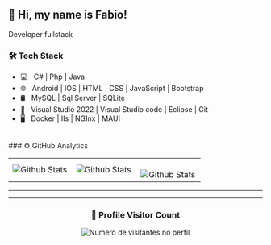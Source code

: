 ## 💜 Hi, my name is Fabio!

Developer fullstack


<h3>🛠 Tech Stack</h3>

- 💻 &nbsp; C# | Php | Java 
- 🌐 &nbsp; Android | IOS | HTML | CSS | JavaScript | Bootstrap 
- 🛢 &nbsp; MySQL | Sql Server | SQLite
- 🔧 &nbsp; Visual Studio 2022 | Visual Studio code | Eclipse | Git
- 🖥 &nbsp; Docker | IIs | NGInx | MAUI

<br>
### ⚙️ GitHub Analytics

<table>
  <tr>
    <td>
      <img
        align="left"
        src="https://github-readme-stats.vercel.app/api?username=fdutra22&theme=dark&hide_border=false&include_all_commits=true"
        alt="Github Stats"
      />
    </td>
    <td>
      <img
        align="left"
        src="https://github-readme-stats.vercel.app/api/top-langs/?username=fdutra22&theme=dark&hide_border=false&include_all_commits=true&count_private=true&layout=compact"
        alt="Github Stats"
      />
    </td>
    <td>
      <br />
      <img
        align="left"
        src="https://github-readme-streak-stats.herokuapp.com/?user=fdutra22&theme=dark&hide_border=false"
        alt="Github Stats"
      />
    </td>
  </tr>
</table>

--- 
<!--
### 🏆 GitHub Profile Trophy

[![trophy](https://github-profile-trophy.vercel.app/?username=fdutra22)](https://github.com/fdutra22/github-profile-trophy)
-->
---

<div align="center">
  <h3><b>📍 Profile Visitor Count</b></h3>
</div>

<p align="center">
  <img
    src="https://profile-counter.glitch.me/fdutra22/count.svg"
    alt="Número de visitantes no perfil"
  />
</p>
